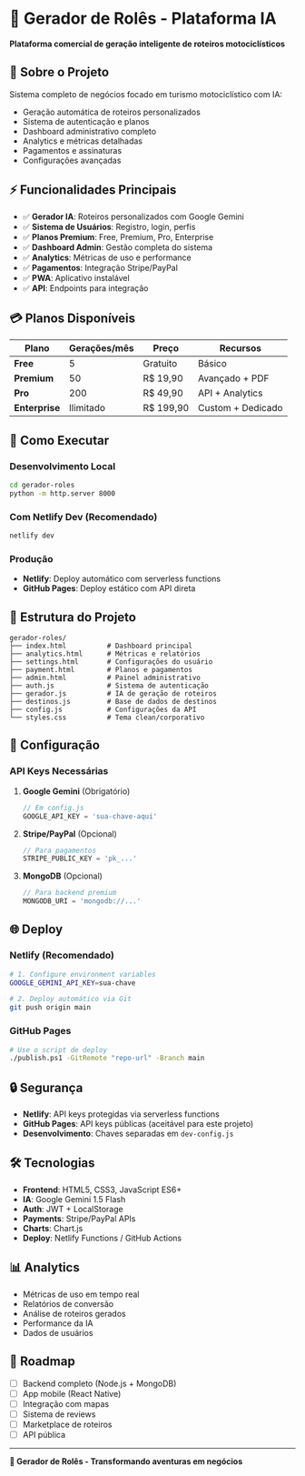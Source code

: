 # 💼 Gerador de Rolês - Plataforma IA

**Plataforma comercial de geração inteligente de roteiros motociclísticos**

## 🎯 Sobre o Projeto

Sistema completo de negócios focado em turismo motociclístico com IA:

- Geração automática de roteiros personalizados
- Sistema de autenticação e planos
- Dashboard administrativo completo
- Analytics e métricas detalhadas
- Pagamentos e assinaturas
- Configurações avançadas

## ⚡ Funcionalidades Principais

- ✅ **Gerador IA**: Roteiros personalizados com Google Gemini
- ✅ **Sistema de Usuários**: Registro, login, perfis
- ✅ **Planos Premium**: Free, Premium, Pro, Enterprise
- ✅ **Dashboard Admin**: Gestão completa do sistema
- ✅ **Analytics**: Métricas de uso e performance
- ✅ **Pagamentos**: Integração Stripe/PayPal
- ✅ **PWA**: Aplicativo instalável
- ✅ **API**: Endpoints para integração

## 💳 Planos Disponíveis

| Plano | Gerações/mês | Preço | Recursos |
|-------|-------------|-------|----------|
| **Free** | 5 | Gratuito | Básico |
| **Premium** | 50 | R$ 19,90 | Avançado + PDF |
| **Pro** | 200 | R$ 49,90 | API + Analytics |
| **Enterprise** | Ilimitado | R$ 199,90 | Custom + Dedicado |

## 🚀 Como Executar

### Desenvolvimento Local

```bash
cd gerador-roles
python -m http.server 8000
```

### Com Netlify Dev (Recomendado)

```bash
netlify dev
```

### Produção

- **Netlify**: Deploy automático com serverless functions
- **GitHub Pages**: Deploy estático com API direta

## 📁 Estrutura do Projeto

```
gerador-roles/
├── index.html          # Dashboard principal
├── analytics.html      # Métricas e relatórios
├── settings.html       # Configurações do usuário
├── payment.html        # Planos e pagamentos
├── admin.html          # Painel administrativo
├── auth.js             # Sistema de autenticação
├── gerador.js          # IA de geração de roteiros
├── destinos.js         # Base de dados de destinos
├── config.js           # Configurações da API
└── styles.css          # Tema clean/corporativo
```

## 🔧 Configuração

### API Keys Necessárias

1. **Google Gemini** (Obrigatório)

   ```javascript
   // Em config.js
   GOOGLE_API_KEY = 'sua-chave-aqui'
   ```

2. **Stripe/PayPal** (Opcional)

   ```javascript
   // Para pagamentos
   STRIPE_PUBLIC_KEY = 'pk_...'
   ```

3. **MongoDB** (Opcional)

   ```javascript
   // Para backend premium
   MONGODB_URI = 'mongodb://...'
   ```

## 🌐 Deploy

### Netlify (Recomendado)

```bash
# 1. Configure environment variables
GOOGLE_GEMINI_API_KEY=sua-chave

# 2. Deploy automático via Git
git push origin main
```

### GitHub Pages

```bash
# Use o script de deploy
./publish.ps1 -GitRemote "repo-url" -Branch main
```

## 🔒 Segurança

- **Netlify**: API keys protegidas via serverless functions
- **GitHub Pages**: API keys públicas (aceitável para este projeto)
- **Desenvolvimento**: Chaves separadas em `dev-config.js`

## 🛠️ Tecnologias

- **Frontend**: HTML5, CSS3, JavaScript ES6+
- **IA**: Google Gemini 1.5 Flash
- **Auth**: JWT + LocalStorage
- **Payments**: Stripe/PayPal APIs
- **Charts**: Chart.js
- **Deploy**: Netlify Functions / GitHub Actions

## 📊 Analytics

- Métricas de uso em tempo real
- Relatórios de conversão
- Análise de roteiros gerados
- Performance da IA
- Dados de usuários

## 🎯 Roadmap

- [ ] Backend completo (Node.js + MongoDB)
- [ ] App mobile (React Native)
- [ ] Integração com mapas
- [ ] Sistema de reviews
- [ ] Marketplace de roteiros
- [ ] API pública

---

**💼 Gerador de Rolês - Transformando aventuras em negócios**